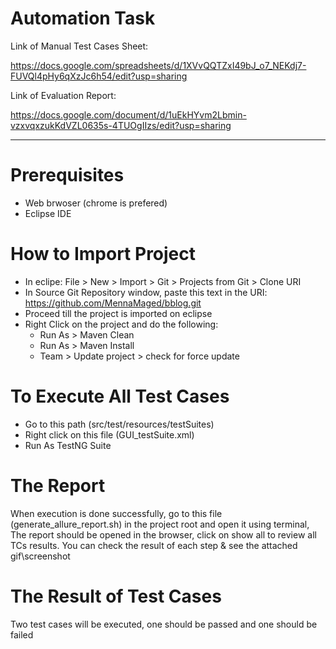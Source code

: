 # Automation Task

Link of Manual Test Cases Sheet:

https://docs.google.com/spreadsheets/d/1XVvQQTZxI49bJ_o7_NEKdj7-FUVQl4pHy6qXzJc6h54/edit?usp=sharing

Link of Evaluation Report:

https://docs.google.com/document/d/1uEkHYvm2Lbmin-vzxvqxzukKdVZL0635s-4TUOgIIzs/edit?usp=sharing


--------------------------


# Prerequisites
- Web brwoser (chrome is prefered)
- Eclipse IDE

# How to Import Project
- In eclipe: File > New > Import > Git > Projects from Git > Clone URI
- In Source Git Repository window, paste this text in the URI: https://github.com/MennaMaged/bblog.git
- Proceed till the project is imported on eclipse
- Right Click on the project and do the following:
  - Run As > Maven Clean
  - Run As > Maven Install
  - Team > Update project > check for force update

# To Execute All Test Cases
- Go to this path (src/test/resources/testSuites)
- Right click on this file (GUI_testSuite.xml)
- Run As TestNG Suite

# The Report
When execution is done successfully, go to this file (generate_allure_report.sh) in the project root and open it using terminal, The report should be opened in the browser, click on show all to review all TCs results. You can check the result of each step & see the attached gif\screenshot

# The Result of Test Cases
Two test cases will be executed, one should be passed and one should be failed
